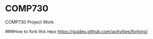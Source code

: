 # COMP730
COMP730 Project Work

###How to fork this repo
https://guides.github.com/activities/forking/
